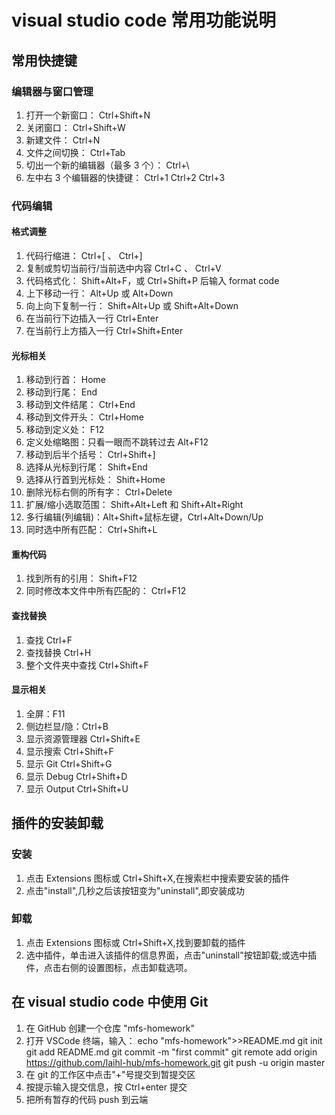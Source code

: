 # visual studio code 常用功能说明

## 常用快捷键

### 编辑器与窗口管理

1. 打开一个新窗口： Ctrl+Shift+N
2. 关闭窗口： Ctrl+Shift+W
3. 新建文件： Ctrl+N
4. 文件之间切换： Ctrl+Tab
5. 切出一个新的编辑器（最多 3 个）： Ctrl+\
6. 左中右 3 个编辑器的快捷键： Ctrl+1 Ctrl+2 Ctrl+3

### 代码编辑

#### 格式调整

1. 代码行缩进： Ctrl+[ 、 Ctrl+]
2. 复制或剪切当前行/当前选中内容 Ctrl+C 、 Ctrl+V
3. 代码格式化： Shift+Alt+F，或 Ctrl+Shift+P 后输入 format code
4. 上下移动一行： Alt+Up 或 Alt+Down
5. 向上向下复制一行： Shift+Alt+Up 或 Shift+Alt+Down
6. 在当前行下边插入一行 Ctrl+Enter
7. 在当前行上方插入一行 Ctrl+Shift+Enter

#### 光标相关

1. 移动到行首： Home
2. 移动到行尾： End
3. 移动到文件结尾： Ctrl+End
4. 移动到文件开头： Ctrl+Home
5. 移动到定义处： F12
6. 定义处缩略图：只看一眼而不跳转过去 Alt+F12
7. 移动到后半个括号： Ctrl+Shift+]
8. 选择从光标到行尾： Shift+End
9. 选择从行首到光标处： Shift+Home
10. 删除光标右侧的所有字： Ctrl+Delete
11. 扩展/缩小选取范围： Shift+Alt+Left 和 Shift+Alt+Right
12. 多行编辑(列编辑)：Alt+Shift+鼠标左键，Ctrl+Alt+Down/Up
13. 同时选中所有匹配： Ctrl+Shift+L

#### 重构代码

1. 找到所有的引用： Shift+F12
2. 同时修改本文件中所有匹配的： Ctrl+F12

#### 查找替换

1. 查找 Ctrl+F
2. 查找替换 Ctrl+H
3. 整个文件夹中查找 Ctrl+Shift+F

#### 显示相关

1. 全屏：F11
2. 侧边栏显/隐：Ctrl+B
3. 显示资源管理器 Ctrl+Shift+E
4. 显示搜索 Ctrl+Shift+F
5. 显示 Git Ctrl+Shift+G
6. 显示 Debug Ctrl+Shift+D
7. 显示 Output Ctrl+Shift+U

## 插件的安装卸载

### 安装

1. 点击 Extensions 图标或 Ctrl+Shift+X,在搜索栏中搜索要安装的插件
2. 点击"install",几秒之后该按钮变为"uninstall",即安装成功

### 卸载

1. 点击 Extensions 图标或 Ctrl+Shift+X,找到要卸载的插件
2. 选中插件，单击进入该插件的信息界面，点击"uninstall"按钮卸载;或选中插件，点击右侧的设置图标，点击卸载选项。

## 在 visual studio code 中使用 Git

1. 在 GitHub 创建一个仓库 "mfs-homework"
2. 打开 VSCode 终端，输入：
   echo "mfs-homework">>README.md
   git init
   git add README.md
   git commit -m "first commit"
   git remote add origin https://github.com/laihl-hub/mfs-homework.git
   git push -u origin master
3. 在 git 的工作区中点击"+"号提交到暂提交区
4. 按提示输入提交信息，按 Ctrl+enter 提交
5. 把所有暂存的代码 push 到云端
